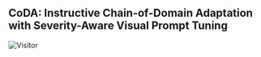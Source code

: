 ## CoDA: Instructive Chain-of-Domain Adaptation with Severity-Aware Visual Prompt Tuning 
![Visitor](https://visitor-badge.glitch.me/badge?page_id=Cuzyoung.CoDA.readme)
